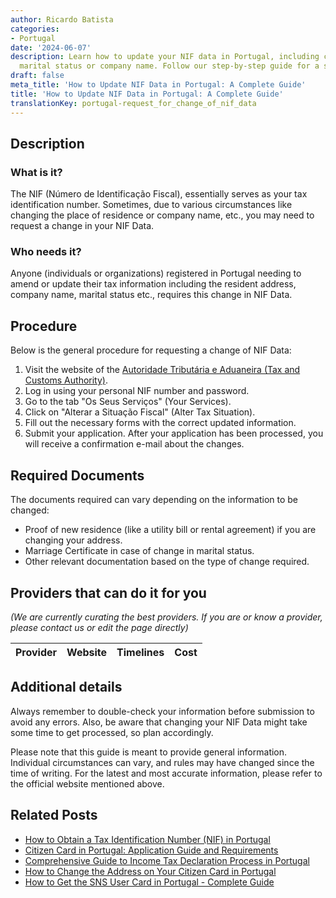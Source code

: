 ```yaml
---
author: Ricardo Batista
categories:
- Portugal
date: '2024-06-07'
description: Learn how to update your NIF data in Portugal, including changing address,
  marital status or company name. Follow our step-by-step guide for a smooth process.
draft: false
meta_title: 'How to Update NIF Data in Portugal: A Complete Guide'
title: 'How to Update NIF Data in Portugal: A Complete Guide'
translationKey: portugal-request_for_change_of_nif_data
---
```


## Description
### What is it?
The NIF (Número de Identificação Fiscal), essentially serves as your tax identification number. Sometimes, due to various circumstances like changing the place of residence or company name, etc., you may need to request a change in your NIF Data.

### Who needs it?
Anyone (individuals or organizations) registered in Portugal needing to amend or update their tax information including the resident address, company name, marital status etc., requires this change in NIF Data.

## Procedure
Below is the general procedure for requesting a change of NIF Data:
1. Visit the website of the [Autoridade Tributária e Aduaneira (Tax and Customs Authority)](https://www.portaldasfinancas.gov.pt/at/html/index.html).
2. Log in using your personal NIF number and password.
3. Go to the tab "Os Seus Serviços" (Your Services).
4. Click on "Alterar a Situação Fiscal" (Alter Tax Situation).
5. Fill out the necessary forms with the correct updated information.
6. Submit your application. After your application has been processed, you will receive a confirmation e-mail about the changes.

## Required Documents
The documents required can vary depending on the information to be changed:
- Proof of new residence (like a utility bill or rental agreement) if you are changing your address.
- Marriage Certificate in case of change in marital status.
- Other relevant documentation based on the type of change required.

## Providers that can do it for you

_(We are currently curating the best providers. If you are or know a provider, please contact us or edit the page directly)_

| Provider        |     Website     |     Timelines    |       Cost      |
| :-------------: | :-------------: |  :-------------: | :-------------: |

## Additional details
Always remember to double-check your information before submission to avoid any errors. Also, be aware that changing your NIF Data might take some time to get processed, so plan accordingly.

Please note that this guide is meant to provide general information. Individual circumstances can vary, and rules may have changed since the time of writing. For the latest and most accurate information, please refer to the official website mentioned above.
## Related Posts

- [How to Obtain a Tax Identification Number (NIF) in Portugal](https://tramitit.com/guides/portugal/request_for_tax_identification_number_nif/)
- [Citizen Card in Portugal: Application Guide and Requirements](https://tramitit.com/guides/portugal/request_for_citizen_card/)
- [Comprehensive Guide to Income Tax Declaration Process in Portugal](https://tramitit.com/guides/portugal/request_for_income_tax_declaration/)
- [How to Change the Address on Your Citizen Card in Portugal](https://tramitit.com/guides/portugal/change_of_address_on_citizen_card/)
- [How to Get the SNS User Card in Portugal - Complete Guide](https://tramitit.com/guides/portugal/request_for_sns_user_card/)